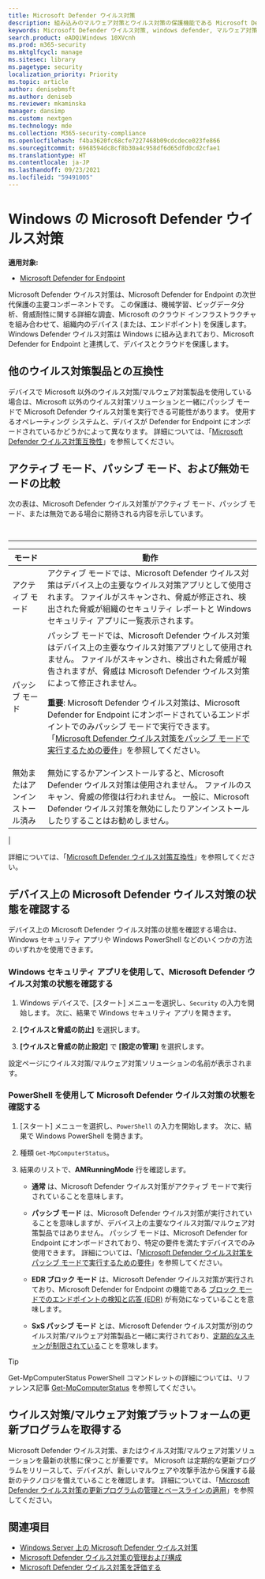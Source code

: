 ```yaml
---
title: Microsoft Defender ウイルス対策
description: 組み込みのマルウェア対策とウイルス対策の保護機能である Microsoft Defender ウイルス対策を管理、構成、使用する方法について説明します。
keywords: Microsoft Defender ウイルス対策, windows defender, マルウェア対策, scep, システム センター エンドポイント保護, システム センター構成マネージャー, ウイルス, マルウェア, 脅威, 検出, 保護, セキュリティ
search.product: eADQiWindows 10XVcnh
ms.prod: m365-security
ms.mktglfcycl: manage
ms.sitesec: library
ms.pagetype: security
localization_priority: Priority
ms.topic: article
author: denisebmsft
ms.author: deniseb
ms.reviewer: mkaminska
manager: dansimp
ms.custom: nextgen
ms.technology: mde
ms.collection: M365-security-compliance
ms.openlocfilehash: f4ba3620fc68cfe7227468b09cdcdece023fe866
ms.sourcegitcommit: 6968594dc8cf8b30a4c958df6d65dfd0cd2cfae1
ms.translationtype: HT
ms.contentlocale: ja-JP
ms.lasthandoff: 09/23/2021
ms.locfileid: "59491005"
---
```

# <a name="microsoft-defender-antivirus-in-windows"></a>Windows の Microsoft Defender ウイルス対策

**適用対象:**

- [Microsoft Defender for Endpoint](/microsoft-365/security/defender-endpoint/)

Microsoft Defender ウイルス対策は、Microsoft Defender for Endpoint の次世代保護の主要コンポーネントです。 この保護は、機械学習、ビッグデータ分析、脅威耐性に関する詳細な調査、Microsoft のクラウド インフラストラクチャを組み合わせて、組織内のデバイス (または、エンドポイント) を保護します。 Windows Defender ウイルス対策は Windows に組み込まれており、Microsoft Defender for Endpoint と連携して、デバイスとクラウドを保護します。

## <a name="compatibility-with-other-antivirus-products"></a>他のウイルス対策製品との互換性

デバイスで Microsoft 以外のウイルス対策/マルウェア対策製品を使用している場合は、Microsoft 以外のウイルス対策ソリューションと一緒にパッシブ モードで Microsoft Defender ウイルス対策を実行できる可能性があります。 使用するオペレーティング システムと、デバイスが Defender for Endpoint にオンボードされているかどうかによって異なります。 詳細については、「[Microsoft Defender ウイルス対策互換性](microsoft-defender-antivirus-compatibility.md)」を参照してください。

## <a name="comparing-active-mode-passive-mode-and-disabled-mode"></a>アクティブ モード、パッシブ モード、および無効モードの比較

次の表は、Microsoft Defender ウイルス対策がアクティブ モード、パッシブ モード、または無効である場合に期待される内容を示しています。

<br>

****

|モード|動作|
|---|---|
|アクティブ モード|アクティブ モードでは、Microsoft Defender ウイルス対策はデバイス上の主要なウイルス対策アプリとして使用されます。 ファイルがスキャンされ、脅威が修正され、検出された脅威が組織のセキュリティ レポートと Windows セキュリティ アプリに一覧表示されます。|
|パッシブ モード|パッシブ モードでは、Microsoft Defender ウイルス対策はデバイス上の主要なウイルス対策アプリとして使用されません。 ファイルがスキャンされ、検出された脅威が報告されますが、脅威は Microsoft Defender ウイルス対策によって修正されません。 <p> **重要**: Microsoft Defender ウイルス対策は、Microsoft Defender for Endpoint にオンボードされているエンドポイントでのみパッシブ モードで実行できます。 「[Microsoft Defender ウイルス対策をパッシブ モードで実行するための要件](microsoft-defender-antivirus-compatibility.md#requirements-for-microsoft-defender-antivirus-to-run-in-passive-mode)」を参照してください。|
|無効またはアンインストール済み|無効にするかアンインストールすると、Microsoft Defender ウイルス対策は使用されません。 ファイルのスキャン、脅威の修復は行われません。 一般に、Microsoft Defender ウイルス対策を無効にしたりアンインストールしたりすることはお勧めしません。|
|

詳細については、「[Microsoft Defender ウイルス対策互換性](microsoft-defender-antivirus-compatibility.md)」を参照してください。

## <a name="check-the-state-of-microsoft-defender-antivirus-on-your-device"></a>デバイス上の Microsoft Defender ウイルス対策の状態を確認する

デバイス上の Microsoft Defender ウイルス対策の状態を確認する場合は、Windows セキュリティ アプリや Windows PowerShell などのいくつかの方法のいずれかを使用できます。

### <a name="use-the-windows-security-app-to-check-status-of-microsoft-defender-antivirus"></a>Windows セキュリティ アプリを使用して、Microsoft Defender ウイルス対策の状態を確認する

1. Windows デバイスで、[スタート] メニューを選択し、`Security` の入力を開始します。 次に、結果で Windows セキュリティ アプリを開きます。

2. **[ウイルスと脅威の防止]** を選択します。

3. **[ウイルスと脅威の防止設定]** で **[設定の管理]** を選択します。

設定ページにウイルス対策/マルウェア対策ソリューションの名前が表示されます。

### <a name="use-powershell-to-check-status-of-microsoft-defender-antivirus"></a>PowerShell を使用して Microsoft Defender ウイルス対策の状態を確認する

1. [スタート] メニューを選択し、`PowerShell` の入力を開始します。 次に、結果で Windows PowerShell を開きます。

2. 種類 `Get-MpComputerStatus`。

3. 結果のリストで、**AMRunningMode** 行を確認します。

   - **通常** は、Microsoft Defender ウイルス対策がアクティブ モードで実行されていることを意味します。

   - **パッシブ モード** は、Microsoft Defender ウイルス対策が実行されていることを意味しますが、デバイス上の主要なウイルス対策/マルウェア対策製品ではありません。 パッシブ モードは、Microsoft Defender for Endpoint にオンボードされており、特定の要件を満たすデバイスでのみ使用できます。 詳細については、「[Microsoft Defender ウイルス対策をパッシブ モードで実行するための要件](microsoft-defender-antivirus-compatibility.md#requirements-for-microsoft-defender-antivirus-to-run-in-passive-mode)」を参照してください。

   - **EDR ブロック モード** は、Microsoft Defender ウイルス対策が実行されており、Microsoft Defender for Endpoint の機能である [ブロック モードでのエンドポイントの検知と応答 (EDR)](edr-in-block-mode.md) が有効になっていることを意味します。

   - **SxS パッシブ モード** とは、Microsoft Defender ウイルス対策が別のウイルス対策/マルウェア対策製品と一緒に実行されており、[定期的なスキャンが制限されている](limited-periodic-scanning-microsoft-defender-antivirus.md)ことを意味します。

> [!TIP]
> Get-MpComputerStatus PowerShell コマンドレットの詳細については、リファレンス記事 [Get-MpComputerStatus](/powershell/module/defender/get-mpcomputerstatus) を参照してください。

## <a name="get-your-antivirusantimalware-platform-updates"></a>ウイルス対策/マルウェア対策プラットフォームの更新プログラムを取得する

Microsoft Defender ウイルス対策、またはウイルス対策/マルウェア対策ソリューションを最新の状態に保つことが重要です。 Microsoft は定期的な更新プログラムをリリースして、デバイスが、新しいマルウェアや攻撃手法から保護する最新のテクノロジを備えていることを確認します。 詳細については、「[Microsoft Defender ウイルス対策の更新プログラムの管理とベースラインの適用](manage-updates-baselines-microsoft-defender-antivirus.md)」を参照してください。

## <a name="see-also"></a>関連項目

- [Windows Server 上の Microsoft Defender ウイルス対策](microsoft-defender-antivirus-on-windows-server.md)
- [Microsoft Defender ウイルス対策の管理および構成](configuration-management-reference-microsoft-defender-antivirus.md)
- [Microsoft Defender ウイルス対策を評価する](evaluate-microsoft-defender-antivirus.md)
